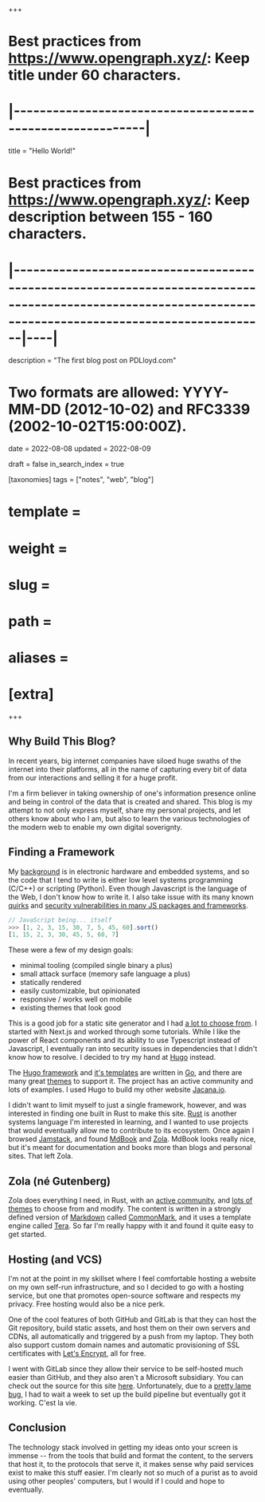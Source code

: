 +++
# Best practices from https://www.opengraph.xyz/: Keep title under 60 characters.
#        |----------------------------------------------------------|
title = "Hello World!"

# Best practices from https://www.opengraph.xyz/: Keep description between 155 - 160 characters.
#              |---------------------------------------------------------------------------------------------------------------------------------------------------------|----|
description = "The first blog post on PDLloyd.com"

# Two formats are allowed: YYYY-MM-DD (2012-10-02) and RFC3339 (2002-10-02T15:00:00Z).
date = 2022-08-08
updated = 2022-08-09

draft = false
in_search_index = true

[taxonomies]
    tags = ["notes", "web", "blog"]

# template = 
# weight = 
# slug = 
# path = 
# aliases = 
# [extra]
+++

## Why Build This Blog? 

In recent years, big internet companies have siloed huge swaths of the internet into their platforms, all in the name of capturing every bit of data from our interactions and selling it for a huge profit.

I'm a firm believer in taking ownership of one's information presence online and being in control of the data that is created and shared. This blog is my attempt to not only express myself, share my personal projects, and let others know about who I am, but also to learn the various technologies of the modern web to enable my own digital soverignty.

<!-- more -->

## Finding a Framework

My [background](/about) is in electronic hardware and embedded systems, and so the code that I tend to write is either low level systems programming (C/C++) or scripting (Python). Even though Javascript is the language of the Web, I don't know how to write it. I also take issue with its many known [quirks](https://wtfjs.com) and [security vulnerabilities in many JS packages and frameworks](https://thesecurityvault.com/security-of-the-npm-packages/).

```javascript
// JavaScript being... itself
>>> [1, 2, 3, 15, 30, 7, 5, 45, 60].sort()
[1, 15, 2, 3, 30, 45, 5, 60, 7]
```

These were a few of my design goals:
- minimal tooling (compiled single binary a plus)
- small attack surface (memory safe language a plus)
- statically rendered
- easily customizable, but opinionated
- responsive / works well on mobile
- existing themes that look good

This is a good job for a static site generator and I had [a lot to choose from](https://jamstack.org/generators/). I started with Next.js and worked through some tutorials. While I like the power of React components and its ability to use Typescript instead of Javascript, I eventually ran into security issues in dependencies that I didn't know how to resolve. I decided to try my hand at [Hugo](https://gohugo.io/) instead.

The [Hugo framework](https://github.com/gohugoio/hugo) and [it's templates](https://pkg.go.dev/text/template) are written in [Go](https://go.dev/), and there are many great [themes](https://themes.gohugo.io/) to support it. The project has an active community and lots of examples. I used Hugo to build my other website [Jacana.io](https://jacana.io). 

I didn't want to limit myself to just a single framework, however, and was interested in finding one built in Rust to make this site. [Rust](https://www.rust-lang.org/) is another systems language I'm interested in learning, and I wanted to use projects that would eventually allow me to contribute to its ecosystem. Once again I browsed [Jamstack](https://jamstack.org/generators/), and found [MdBook](https://rust-lang.github.io/mdBook/) and [Zola](https://www.getzola.org/). MdBook looks really nice, but it's meant for documentation and books more than blogs and personal sites. That left Zola.

## Zola (né Gutenberg)
Zola does everything I need, in Rust, with an [active community](https://github.com/getzola/zola), and [lots of themes](https://www.getzola.org/themes/) to choose from and modify. The content is written in a strongly defined version of [Markdown](https://www.markdownguide.org/) called [CommonMark](https://commonmark.org/), and it uses a template engine called [Tera](https://tera.netlify.com/). So far I'm really happy with it and found it quite easy to get started.

## Hosting (and VCS)
I'm not at the point in my skillset where I feel comfortable hosting a website on my own self-run infrastructure, and so I decided to go with a hosting service, but one that promotes open-source software and respects my privacy. Free hosting would also be a nice perk.

One of the cool features of both GitHub and GitLab is that they can host the Git repository, build static assets, and host them on their own servers and CDNs, all automatically and triggered by a push from my laptop. They both also support custom domain names and automatic provisioning of SSL certificates with [Let's Encrypt](https://letsencrypt.org/), all for free.

I went with GitLab since they allow their service to be self-hosted much easier than GitHub, and they also aren't a Microsoft subsidiary. You can check out the source for this site [here](https://gitlab.com/pdlloyd/pdlloyd.com). Unfortunately, due to a [pretty lame bug](https://gitlab.com/gitlab-org/gitlab/-/issues/15921), I had to wait a week to set up the build pipeline but eventually got it working. C'est la vie.

## Conclusion
The technology stack involved in getting my ideas onto your screen is immense -- from the tools that build and format the content, to the servers that host it, to the protocols that serve it, it makes sense why paid services exist to make this stuff easier. I'm clearly not so much of a purist as to avoid using other peoples' computers, but I would if I could and hope to eventually. 